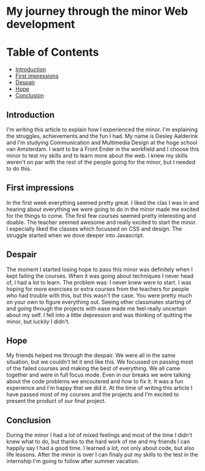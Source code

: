 # My journey through the minor Web development

# Table of Contents
- [Introduction](#introduction)
- [First impressions](#first-impressions)
- [Despair](#despair)
- [Hope](#hope)
- [Conclusion](#conclusion)

## Introduction
I'm writing this article to explain how I experienced the minor. I'm explaining the struggles, achievements and the fun I had.
My name is Desley Aalderink and I'm studying Communication and Multimedia Design at the hoge school van Amsterdam. I want to be a Front Ender in the workfield and I choose this minor to test my skills and to learn more about the web. I knew my skills weren't on par with the rest of the people going for the minor, but I needed to do this.

## First impressions
In the first week everything seemed pretty great. I liked the clas I was in and hearing about everything we were going to do in the minor made me excited for the things to come. The first few courses seemed pretty interesting and doable. The teacher seemed awesome and really excited to start the minor. I especially liked the classes which focussed on CSS and design. The struggle started when we dove deeper into Javascript.

## Despair
The moment I started losing hope to pass this minor was definitely when I kept failing the courses. When it was going about techniques I never head of, I had a lot to learn. The problem was: I never knew were to start. I was hoping for more exercises or extra courses from the teachers for people who had trouble with this, but this wasn't the case. You were pretty much on your own to figure everything out. Seeing other classmates starting of and going through the projects with ease made me feel really uncertain about my self. I fell into a little depression and was thinking of quitting the minor, but luckily I didn't.

## Hope
My friends helped me through the despair. We were all in the same situation, but we couldn't let it end like this. We focussed on passing most of the failed courses and making the best of everything. We all came together and were in full focus mode. Even in our breaks we were talking about the code problems we encoutered and how to fix it. It was a fun experience and I'm happy that we did it. At the time of writing this article I have passed most of my courses and the projects and I'm excited to present the product of our final project.

## Conclusion
During the minor I had a lot of mixed feelings and most of the time I didn't knew what to do, but thanks to the hard work of me and my friends I can happily say I had a good time. I learned a lot, not only about code, but also life lessons. After the minor is over I can finaly put my skills to the test in the internship I'm going to follow after summer vacation.
